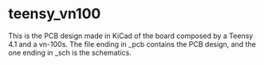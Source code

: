 # teensy_vn100
This is the PCB design made in KiCad of the board composed by a Teensy 4.1 and a vn-100s. 
The file ending in _pcb contains the PCB design, and the one ending in _sch is the schematics.
